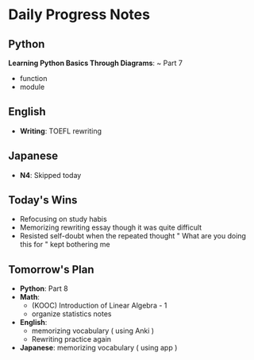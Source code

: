 # Daily Progress Notes

## Python
**Learning Python Basics Through Diagrams**: ~ Part 7
- function
- module 

## English
- **Writing**: TOEFL rewriting

## Japanese
- **N4**: Skipped today

## Today's Wins
- Refocusing on study habis
- Memorizing rewriting essay though it was quite difficult
- Resisted self-doubt when the repeated thought " What are you doing this for " kept bothering me 

## Tomorrow's Plan
- **Python**: Part 8
- **Math**: 
    - (KOOC) Introduction of Linear Algebra - 1
    -  organize statistics notes 
- **English**: 
  - memorizing vocabulary ( using Anki )
  - Rewriting practice again
- **Japanese**: memorizing vocabulary ( using app )
